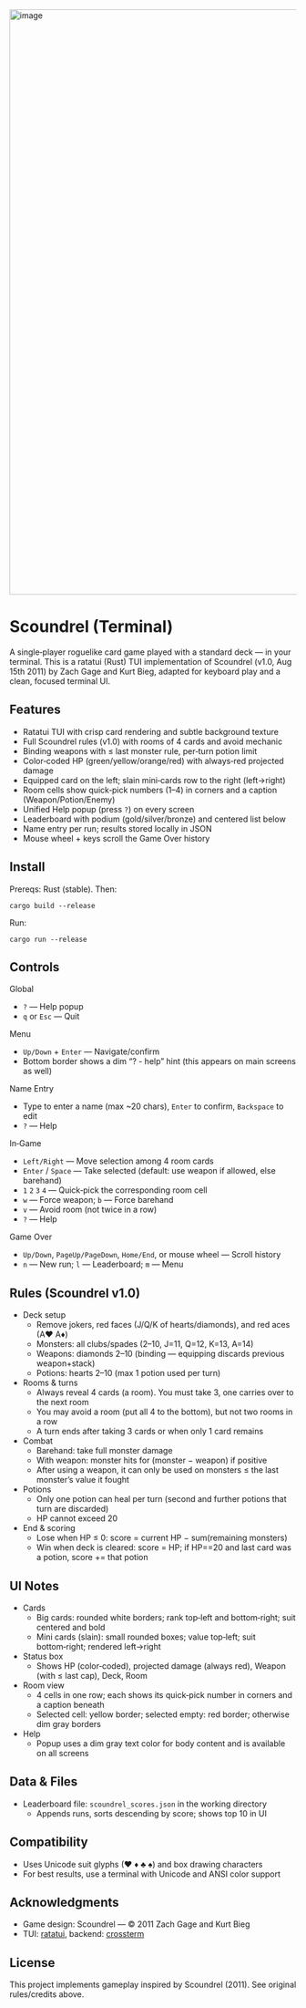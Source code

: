 <img width="943" height="1027" alt="image" src="https://github.com/user-attachments/assets/165878bf-f632-4ab3-92a0-15209d079381" />


# Scoundrel (Terminal)

A single‑player roguelike card game played with a standard deck — in your terminal.
This is a ratatui (Rust) TUI implementation of Scoundrel (v1.0, Aug 15th 2011) by
Zach Gage and Kurt Bieg, adapted for keyboard play and a clean, focused terminal UI.

## Features

- Ratatui TUI with crisp card rendering and subtle background texture
- Full Scoundrel rules (v1.0) with rooms of 4 cards and avoid mechanic
- Binding weapons with ≤ last monster rule, per‑turn potion limit
- Color‑coded HP (green/yellow/orange/red) with always‑red projected damage
- Equipped card on the left; slain mini‑cards row to the right (left→right)
- Room cells show quick‑pick numbers (1–4) in corners and a caption (Weapon/Potion/Enemy)
- Unified Help popup (press `?`) on every screen
- Leaderboard with podium (gold/silver/bronze) and centered list below
- Name entry per run; results stored locally in JSON
- Mouse wheel + keys scroll the Game Over history

## Install

Prereqs: Rust (stable). Then:

```
cargo build --release
```

Run:

```
cargo run --release
```

## Controls

Global
- `?` — Help popup
- `q` or `Esc` — Quit

Menu
- `Up/Down` + `Enter` — Navigate/confirm
- Bottom border shows a dim “? - help” hint (this appears on main screens as well)

Name Entry
- Type to enter a name (max ~20 chars), `Enter` to confirm, `Backspace` to edit
- `?` — Help

In‑Game
- `Left/Right` — Move selection among 4 room cards
- `Enter` / `Space` — Take selected (default: use weapon if allowed, else barehand)
- `1` `2` `3` `4` — Quick‑pick the corresponding room cell
- `w` — Force weapon; `b` — Force barehand
- `v` — Avoid room (not twice in a row)
- `?` — Help

Game Over
- `Up/Down`, `PageUp/PageDown`, `Home/End`, or mouse wheel — Scroll history
- `n` — New run; `l` — Leaderboard; `m` — Menu

## Rules (Scoundrel v1.0)

- Deck setup
  - Remove jokers, red faces (J/Q/K of hearts/diamonds), and red aces (A♥ A♦)
  - Monsters: all clubs/spades (2–10, J=11, Q=12, K=13, A=14)
  - Weapons: diamonds 2–10 (binding — equipping discards previous weapon+stack)
  - Potions: hearts 2–10 (max 1 potion used per turn)
- Rooms & turns
  - Always reveal 4 cards (a room). You must take 3, one carries over to the next room
  - You may avoid a room (put all 4 to the bottom), but not two rooms in a row
  - A turn ends after taking 3 cards or when only 1 card remains
- Combat
  - Barehand: take full monster damage
  - With weapon: monster hits for (monster − weapon) if positive
  - After using a weapon, it can only be used on monsters ≤ the last monster’s value it fought
- Potions
  - Only one potion can heal per turn (second and further potions that turn are discarded)
  - HP cannot exceed 20
- End & scoring
  - Lose when HP ≤ 0: score = current HP − sum(remaining monsters)
  - Win when deck is cleared: score = HP; if HP==20 and last card was a potion, score += that potion

## UI Notes

- Cards
  - Big cards: rounded white borders; rank top‑left and bottom‑right; suit centered and bold
  - Mini cards (slain): small rounded boxes; value top‑left; suit bottom‑right; rendered left→right
- Status box
  - Shows HP (color‑coded), projected damage (always red), Weapon (with ≤ last cap), Deck, Room
- Room view
  - 4 cells in one row; each shows its quick‑pick number in corners and a caption beneath
  - Selected cell: yellow border; selected empty: red border; otherwise dim gray borders
- Help
  - Popup uses a dim gray text color for body content and is available on all screens

## Data & Files

- Leaderboard file: `scoundrel_scores.json` in the working directory
  - Appends runs, sorts descending by score; shows top 10 in UI

## Compatibility

- Uses Unicode suit glyphs (♥ ♦ ♣ ♠) and box drawing characters
- For best results, use a terminal with Unicode and ANSI color support

## Acknowledgments

- Game design: Scoundrel — © 2011 Zach Gage and Kurt Bieg
- TUI: [ratatui](https://github.com/ratatui-org/ratatui), backend: [crossterm](https://github.com/crossterm-rs/crossterm)

## License

This project implements gameplay inspired by Scoundrel (2011). See original rules/credits above.
